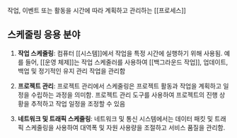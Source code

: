 작업, 이벤트 또는 활동을 시간에 따라 계획하고 관리하는 [[프로세스]]

## 스케줄링 응용 분야

1. **작업 스케줄링**: 컴퓨터 [[시스템]]에서 작업을 특정 시간에 실행하기 위해 사용됨. 예를 들어, [[운영 체제]]는 작업 스케줄러를 사용하여 [[백그라운드 작업]], 업데이트, 백업 및 정기적인 유지 관리 작업을 관리함
    
2. **프로젝트 관리**: 프로젝트 관리에서 스케줄링은 프로젝트 활동과 작업을 계획하고 일정을 수립하는 과정을 의미함. 프로젝트 관리 도구를 사용하여 프로젝트의 진행 상황을 추적하고 작업 일정을 조정할 수 있음
    
3. **네트워크 및 트래픽 스케줄링**: 네트워크 및 통신 시스템에서는 데이터 패킷 및 트래픽 스케줄링을 사용하여 대역폭 및 자원 사용량을 조절하고 서비스 품질을 관리함.